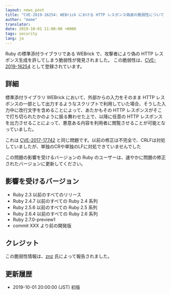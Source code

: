 ```yaml
---
layout: news_post
title: "CVE-2019-16254: WEBrick における HTTP レスポンス偽装の脆弱性について（追加の修正）"
author: "mame"
translator:
date: 2019-10-01 11:00:00 +0000
tags: security
lang: ja
---
```


Ruby の標準添付ライブラリである WEBrick で、攻撃者により偽の HTTP レスポンス生成を許してしまう脆弱性が発見されました。 この脆弱性は、[CVE-2019-16254](https://cve.mitre.org/cgi-bin/cvename.cgi?name=CVE-2019-16254) として登録されています。

## 詳細

標準添付ライブラリ WEBrick において、外部からの入力をそのまま HTTP レスポンスの一部として出力するようなスクリプトで利用していた場合、そうした入力中に改行文字を含めることによって、あたかもその HTTP レスポンスがそこで打ち切られたかのように振る舞わせた上で、以降に任意の HTTP レスポンスを出力させることによって、悪意ある内容を利用者に閲覧させることが可能となっていました。

これは [CVE-2017-17742](https://www.ruby-lang.org/en/news/2018/03/28/http-response-splitting-in-webrick-cve-2017-17742/) と同じ問題です。以前の修正は不完全で、CRLFは対処していましたが、単独のCRや単独のLFに対処できていませんでした

この問題の影響を受けるバージョンの Ruby のユーザーは、速やかに問題の修正されたバージョンに更新してください。

## 影響を受けるバージョン

* Ruby 2.3 以前のすべてのリリース
* Ruby 2.4.7 以前のすべての Ruby 2.4 系列
* Ruby 2.5.6 以前のすべての Ruby 2.5 系列
* Ruby 2.6.4 以前のすべての Ruby 2.6 系列
* Ruby 2.7.0-preview1
* commit XXX より前の開発版

## クレジット

この脆弱性情報は、[znz](https://hackerone.com/znz) 氏によって報告されました。

## 更新履歴

* 2019-10-01 20:00:00 (JST) 初版

